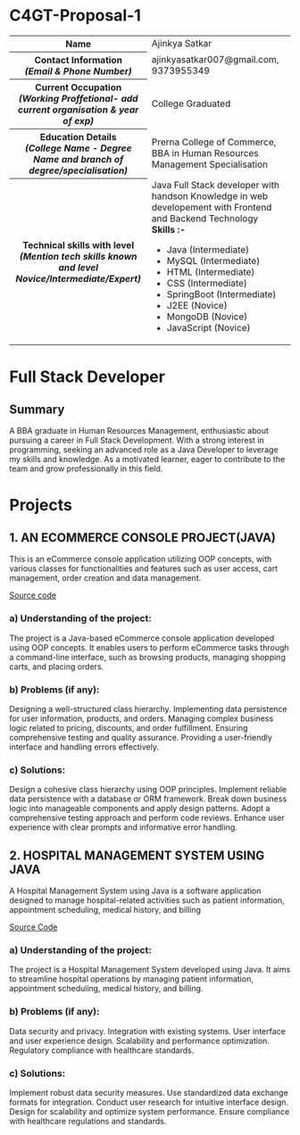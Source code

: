# C4GT-Proposal-1
<table>
<tr>
<th>Name</th>
<td>Ajinkya Satkar</td>
</tr>
<tr>
<th>Contact Information <br> <em><span>(Email & Phone Number)</span></em></th>
<td>ajinkyasatkar007@gmail.com,  9373955349</td>
</tr>
<tr>
<th>Current Occupation <br> <em><span>(Working Proffetional- add current organisation & year of exp)</span></em></th>
<td>College Graduated</td>
</tr>
<tr>
<th>Education Details <br> <em><span>(College Name - Degree Name and branch of degree/specialisation)</span></em></th>
<td>Prerna College of Commerce, BBA in Human Resources Management Specialisation</td>
</tr>
<tr>
<th>Technical skills with level <br> <em><span>(Mention tech skills known and level Novice/Intermediate/Expert)</span></em></th>
<td>Java Full Stack developer with handson Knowledge in web developement with Frontend and Backend Technology <br>
<strong>Skills :- </strong>
<ul>
  <li>Java (Intermediate)</li>
  <li>MySQL (Intermediate)</li>
  <li>HTML (Intermediate)</li>
  <li>CSS (Intermediate)</li>
  <li>SpringBoot (Intermediate)</li>
  <li>J2EE (Novice)</li>
  <li>MongoDB (Novice)</li>
  <li>JavaScript (Novice)</li>
</ul>
</td>
</tr>
</table>

# Full Stack Developer

<h2>Summary</h2>
<p>A BBA graduate in Human Resources Management, enthusiastic about
pursuing a career in Full Stack Development. With a strong interest in
programming, seeking an advanced role as a Java Developer to leverage
my skills and knowledge. As a motivated learner, eager to contribute to
the team and grow professionally in this field.

</p>

# Projects 

<h2> 1. AN ECOMMERCE CONSOLE PROJECT(JAVA)</h2>
<p>This is an eCommerce console application utilizing OOP
concepts, with various classes for functionalities and features
such as user access, cart management, order creation and data management.</p>
<a href="https://github.com/ajsat007/Ecommerce-Console-"> Source code</a>

<h3>a) Understanding of the project:</h3>

<p>The project is a Java-based eCommerce console application developed using OOP concepts. It enables users to perform eCommerce tasks through a command-line interface, such as browsing products, managing shopping carts, and placing orders.</p>

<h3> b) Problems (if any):</h3>
<p>
Designing a well-structured class hierarchy.
Implementing data persistence for user information, products, and orders.
Managing complex business logic related to pricing, discounts, and order fulfillment.
Ensuring comprehensive testing and quality assurance.
Providing a user-friendly interface and handling errors effectively.</p>

<h3>c) Solutions:</h3>
<p>
Design a cohesive class hierarchy using OOP principles.
Implement reliable data persistence with a database or ORM framework.
Break down business logic into manageable components and apply design patterns.
Adopt a comprehensive testing approach and perform code reviews.
Enhance user experience with clear prompts and informative error handling.</p>

<h2>2. HOSPITAL MANAGEMENT SYSTEM USING JAVA </h2>
<p>
A Hospital Management System using Java is a software application designed to manage hospital-related activities such as patient information, appointment scheduling, medical history, and billing
</p>
<a href=" https://github.com/ajsat007/Hospital- Management-System.git
">Source Code</a>

<h3>a) Understanding of the project:</h3>
<p>
The project is a Hospital Management System developed using Java. It aims to streamline hospital operations by managing patient information, appointment scheduling, medical history, and billing.
</p>
<h3>b) Problems (if any):</h3>
<p>
Data security and privacy.
Integration with existing systems.
User interface and user experience design.
Scalability and performance optimization.
Regulatory compliance with healthcare standards.
</p>
<h3> c) Solutions: </h3>
<p>
Implement robust data security measures.
Use standardized data exchange formats for integration.
Conduct user research for intuitive interface design.
Design for scalability and optimize system performance.
Ensure compliance with healthcare regulations and standards.
</p>



